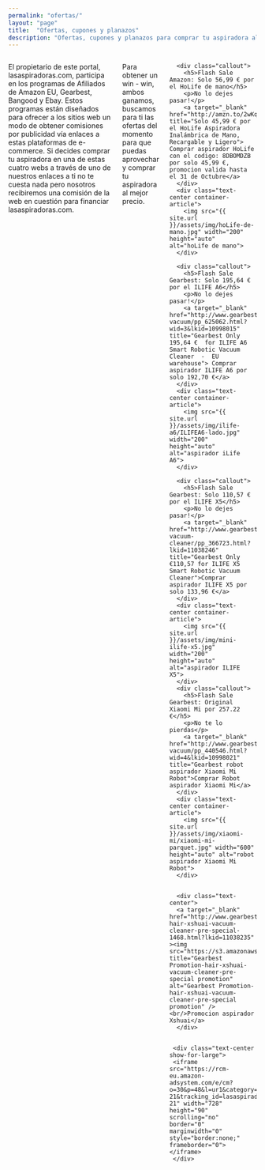 ```yaml
---
permalink: "ofertas/"
layout: "page"
title:  "Ofertas, cupones y planazos"
description: "Ofertas, cupones y planazos para comprar tu aspiradora al mejor precio"
---
```

<main>
  <body>
    <div class="row intro">
      <div class="small-12 columns">
      <p class="lead">
        El propietario de este portal, lasaspiradoras.com, participa en los programas de Afiliados de Amazon EU, Gearbest, Bangood y Ebay. Estos programas están diseñados para ofrecer a los sitios web un modo de obtener comisiones por publicidad vía enlaces a estas plataformas de e-commerce. Si decides comprar tu aspiradora en una de estas cuatro webs a través de uno de nuestros enlaces a ti no te cuesta nada pero nosotros recibiremos una comisión de la web en cuestión para financiar lasaspiradoras.com.
      </p>
      <p class="lead">
        Para obtener un win - win, ambos ganamos, buscamos para ti las ofertas del momento para que puedas aprovechar y comprar tu aspiradora al mejor precio.
      </p>

      <div class="callout">
        <h5>Flash Sale Amazon: Solo 56,99 € por el HoLife de mano</h5>
        <p>No lo dejes pasar!</p>
        <a target="_blank" href="http://amzn.to/2wKqoDa" title="Solo 45,99 € por el HoLife Aspiradora Inalámbrica de Mano, Recargable y Ligero"> Comprar aspirador HoLife con el codigo: 8DBOMDZB por solo 45,99 €, promocion valida hasta el 31 de Octubre</a>
      </div>
      <div class="text-center container-article">
        <img src="{{ site.url }}/assets/img/hoLife-de-mano.jpg" width="200" height="auto" alt="hoLife de mano">
      </div>

      <div class="callout">
        <h5>Flash Sale Gearbest: Solo 195,64 € por el ILIFE A6</h5>
        <p>No lo dejes pasar!</p>
        <a target="_blank" href="http://www.gearbest.com/robot-vacuum/pp_625062.html?wid=3&lkid=10998015" title="Gearbest Only 195,64 €  for ILIFE A6 Smart Robotic Vacuum Cleaner  -  EU warehouse"> Comprar aspirador ILIFE A6 por solo 192,70 €</a>
      </div>
      <div class="text-center container-article">
        <img src="{{ site.url }}/assets/img/ilife-a6/ILIFEA6-lado.jpg" width="200" height="auto" alt="aspirador iLife A6">
      </div>

      <div class="callout">
        <h5>Flash Sale Gearbest: Solo 110,57 € por el ILIFE X5</h5>
        <p>No lo dejes pasar!</p>
        <a target="_blank" href="http://www.gearbest.com/robotic-vacuum-cleaner/pp_366723.html?lkid=11038246" title="Gearbest Only €110,57 for ILIFE X5 Smart Robotic Vacuum Cleaner">Comprar aspirador ILIFE X5 por solo 133,96 €</a>
      </div>
      <div class="text-center container-article">
        <img src="{{ site.url }}/assets/img/mini-ilife-x5.jpg" width="200" height="auto" alt="aspirador ILIFE X5">
      </div>
      <div class="callout">
        <h5>Flash Sale Gearbest: Original Xiaomi Mi por 257.22 €</h5>
        <p>No te lo pierdas</p>
        <a target="_blank" href="http://www.gearbest.com/robot-vacuum/pp_440546.html?wid=4&lkid=10998021" title="Gearbest robot aspirador Xiaomi Mi Robot">Comprar Robot aspirador Xiaomi Mi</a>
      </div>
      <div class="text-center container-article">
        <img src="{{ site.url }}/assets/img/xiaomi-mi/xiaomi-mi-parquet.jpg" width="600" height="auto" alt="robot aspirador Xiaomi Mi Robot">
      </div>


      <div class="text-center">
      <a target="_blank" href="http://www.gearbest.com/promotion-hair-xshuai-vacuum-cleaner-pre-special-1468.html?lkid=11038235" ><img src="https://s3.amazonaws.com/mailcache.appinthestore.com/xiaoshuai/200.200.jpg" title="Gearbest Promotion-hair-xshuai-vacuum-cleaner-pre-special promotion" alt="Gearbest Promotion-hair-xshuai-vacuum-cleaner-pre-special promotion" /><br/>Promocion aspirador Xshuai</a>
      </div>


     <div class="text-center show-for-large">
     <iframe src="https://rcm-eu.amazon-adsystem.com/e/cm?o=30&p=48&l=ur1&category=hogar&banner=02EHMJ8M1XQ7RDH9GQ02&f=ifr&linkID=aeee99b18e8c9de4f6888daf5315e0b5&t=lasaspirad-21&tracking_id=lasaspirad-21" width="728" height="90" scrolling="no" border="0" marginwidth="0" style="border:none;" frameborder="0"></iframe>
     </div>
